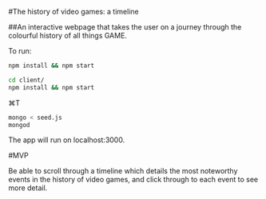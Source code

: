 #The history of video games: a timeline

##An interactive webpage that takes the user on a journey through the colourful history of all things GAME.

To run:

```bash
npm install && npm start 

cd client/ 
npm install && npm start 
```
⌘T

```bash
mongo < seed.js
mongod 
```

The app will run on localhost:3000.

#MVP

Be able to scroll through a timeline which details the most noteworthy events in the history of video games, and click through to each event to see more detail.


